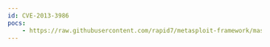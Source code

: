 ```yaml
---
id: CVE-2013-3986
pocs:
    - https://raw.githubusercontent.com/rapid7/metasploit-framework/master/modules/auxiliary/dos/misc/ibm_sametime_webplayer_dos.rb
---
```

